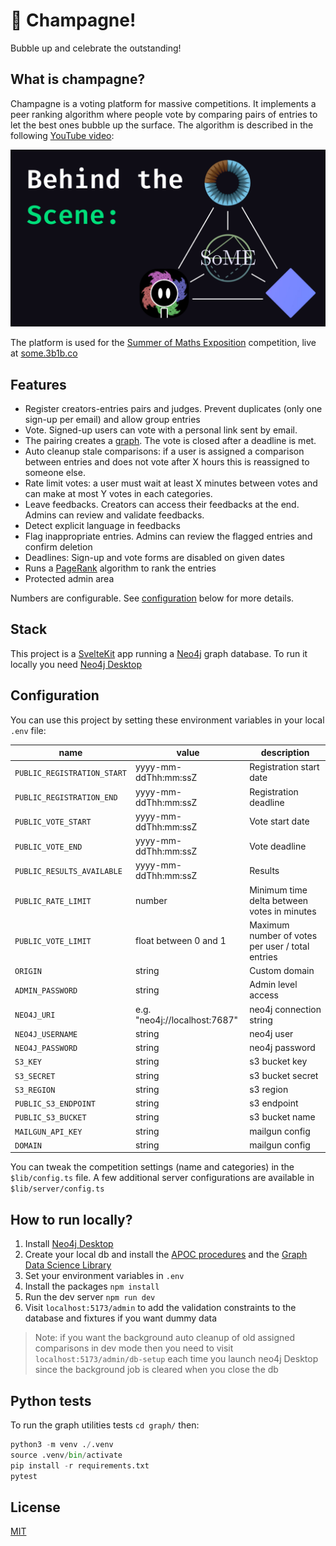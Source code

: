 # 🍾 Champagne!

Bubble up and celebrate the outstanding!

## What is champagne?

Champagne is a voting platform for massive competitions. It implements a peer ranking algorithm where people vote by comparing pairs of entries to let the best ones bubble up the surface. The algorithm is described in the following [YouTube video](https://www.youtube.com/watch?v=XSDBbCaO-kc):

[![How I built the SoME3 voting system with graph theory](./static/img/video-thumbnail.png)](https://www.youtube.com/watch?v=XSDBbCaO-kc)

The platform is used for the [Summer of Maths Exposition](https://www.3blue1brown.com/blog/some1) competition, live at [some.3b1b.co](https://some.3b1b.co)

## Features

- Register creators-entries pairs and judges. Prevent duplicates (only one sign-up per email) and allow group entries
- Vote. Signed-up users can vote with a personal link sent by email.
- The pairing creates a [graph](https://github.com/fcrozatier/NodeRank#principles). The vote is closed after a deadline is met.
- Auto cleanup stale comparisons: if a user is assigned a comparison between entries and does not vote after X hours this is reassigned to someone else.
- Rate limit votes: a user must wait at least X minutes between votes and can make at most Y votes in each categories.
- Leave feedbacks. Creators can access their feedbacks at the end. Admins can review and validate feedbacks.
- Detect explicit language in feedbacks
- Flag inappropriate entries. Admins can review the flagged entries and confirm deletion
- Deadlines: Sign-up and vote forms are disabled on given dates
- Runs a [PageRank](https://en.wikipedia.org/wiki/PageRank) algorithm to rank the entries
- Protected admin area

Numbers are configurable. See [configuration](#configuration) below for more details.

## Stack

This project is a [SvelteKit](https://kit.svelte.dev/) app running a [Neo4j](https://neo4j.com/) graph database. To run it locally you need [Neo4j Desktop](https://neo4j.com/developer/neo4j-desktop/?ref=product)

## Configuration

You can use this project by setting these environment variables in your local `.env` file:

| name                        | value                         | description                                      |
| --------------------------- | ----------------------------- | ------------------------------------------------ |
| `PUBLIC_REGISTRATION_START` | yyyy-mm-ddThh:mm:ssZ          | Registration start date                          |
| `PUBLIC_REGISTRATION_END`   | yyyy-mm-ddThh:mm:ssZ          | Registration deadline                            |
| `PUBLIC_VOTE_START`         | yyyy-mm-ddThh:mm:ssZ          | Vote start date                                  |
| `PUBLIC_VOTE_END`           | yyyy-mm-ddThh:mm:ssZ          | Vote deadline                                    |
| `PUBLIC_RESULTS_AVAILABLE`  | yyyy-mm-ddThh:mm:ssZ          | Results                                          |
| `PUBLIC_RATE_LIMIT`         | number                        | Minimum time delta between votes in minutes      |
| `PUBLIC_VOTE_LIMIT`         | float between 0 and 1         | Maximum number of votes per user / total entries |
| `ORIGIN`                    | string                        | Custom domain                                    |
| `ADMIN_PASSWORD`            | string                        | Admin level access                               |
| `NEO4J_URI`                 | e.g. "neo4j://localhost:7687" | neo4j connection string                          |
| `NEO4J_USERNAME`            | string                        | neo4j user                                       |
| `NEO4J_PASSWORD`            | string                        | neo4j password                                   |
| `S3_KEY`                    | string                        | s3 bucket key                                    |
| `S3_SECRET`                 | string                        | s3 bucket secret                                 |
| `S3_REGION`                 | string                        | s3 region                                        |
| `PUBLIC_S3_ENDPOINT`        | string                        | s3 endpoint                                      |
| `PUBLIC_S3_BUCKET`          | string                        | s3 bucket name                                   |
| `MAILGUN_API_KEY`           | string                        | mailgun config                                   |
| `DOMAIN`                    | string                        | mailgun config                                   |

You can tweak the competition settings (name and categories) in the `$lib/config.ts` file. A few additional server configurations are available in `$lib/server/config.ts`

## How to run locally?

1. Install [Neo4j Desktop](https://neo4j.com/developer/neo4j-desktop/?ref=product)
1. Create your local db and install the [APOC procedures](https://neo4j.com/docs/apoc/5/installation/#apoc) and the [Graph Data Science Library](https://neo4j.com/docs/graph-data-science/current/installation/neo4j-desktop/)
1. Set your environment variables in `.env`
1. Install the packages `npm install`
1. Run the dev server `npm run dev`
1. Visit `localhost:5173/admin` to add the validation constraints to the database and fixtures if you want dummy data

> Note: if you want the background auto cleanup of old assigned comparisons in dev mode then you need to visit `localhost:5173/admin/db-setup` each time you launch neo4j Desktop since the background job is cleared when you close the db

## Python tests

To run the graph utilities tests `cd graph/` then:

```py
python3 -m venv ./.venv
source .venv/bin/activate
pip install -r requirements.txt
pytest
```

## License

[MIT](/LICENSE)
